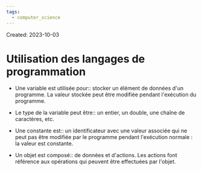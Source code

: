 ```yaml
---
tags:
  - computer_science
---
```

Created: 2023-10-03

# Utilisation des langages de programmation

- Une variable est utilisée pour:: stocker un élément de données d'un programme. La valeur stockée peut être modifiée pendant l'exécution du programme.
<!--SR:!2024-06-05,147,250-->
- Le type de la variable peut être:: un entier, un double, une chaîne de caractères, etc.
<!--SR:!2024-06-27,83,210-->

- Une constante est:: un identificateur avec une valeur associée qui ne peut pas être modifiée par le programme pendant l'exécution normale : la valeur est constante.
<!--SR:!2024-04-09,112,250-->

- Un objet est composé:: de données et d'actions. Les actions font référence aux opérations qui peuvent être effectuées par l'objet.
<!--SR:!2024-05-13,134,250-->